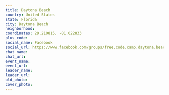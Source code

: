 ```yaml
---
title: Daytona Beach
country: United States
state: Florida
city: Daytona Beach
neighborhood: 
coordinates: 29.210815, -81.022833
plus_code:
social_name: Facebook
social_url: https://www.facebook.com/groups/free.code.camp.daytona.beach
chat_name:
chat_url:
event_name:
event_url:
leader_name:
leader_url:
old_photo: 
cover_photo:
---
```

